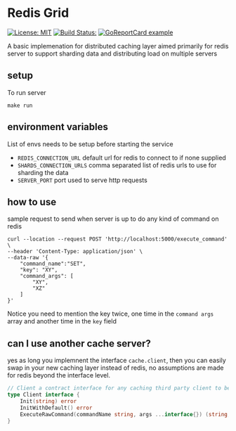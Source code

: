 # Redis Grid

[![License: MIT](https://img.shields.io/badge/License-MIT-yellow.svg)](https://opensource.org/licenses/MIT)
[![Build Status:](https://github.com/Kareem-Emad/redis-grid/workflows/Build/badge.svg)](https://github.com/Kareem-Emad/redis-grid/actions)
[![GoReportCard example](https://goreportcard.com/badge/github.com/Kareem-Emad/redis-grid)](https://goreportcard.com/report/Kareem-Emad/redis-grid)

A basic implemenation for distributed caching layer aimed primarily for redis server to support sharding data and distributing load on multiple servers

## setup
To run server

```shell
make run
```

## environment variables

List of envs needs to be setup before starting the service

- `REDIS_CONNECTION_URL` default url for redis to connect to if none supplied
- `SHARDS_CONNECTION_URLS` comma separated list of redis urls to use for sharding the data
- `SERVER_PORT` port used to serve http requests

## how to use

sample request to send when server is up to do any kind of command on redis

```shell
curl --location --request POST 'http://localhost:5000/execute_command' \
--header 'Content-Type: application/json' \
--data-raw '{
    "command_name":"SET",
    "key": "XY",
    "command_args": [
        "XY",
        "XZ"
    ]
}'
```
Notice you need to mention the key twice, one time in the `command args` array and another time in the `key` field


## can I use another cache server?

yes as long you implemnent the interface `cache.client`, then you can easily swap in your new caching layer instead of redis, no assumptions are made for redis beyond the interface level.
```go
// Client a contract interface for any caching third party client to be used with our system
type Client interface {
	Init(string) error
	InitWithDefault() error
	ExecuteRawCommand(commandName string, args ...interface{}) (string, error)
}
```

